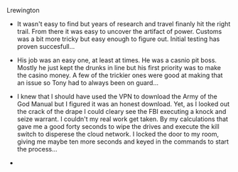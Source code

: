
Lrewington

- It wasn't easy to find but  years of research and travel finanly hit the right trail. From there it was easy to uncover the artifact of power. Customs was a bit more tricky but easy enough to figure out. Initial testing has proven succesfull...

- His job was an easy one, at least at times. He was a casnio pit boss. Mostly he just kept the drunks in line but his first priority was to make the casino money. A few of the trickier ones were good at making that an issue so Tony had to always been on guard...

- I knew that I should have used the VPN to download the Army of the God Manual but I figured it was an honest download. Yet, as I looked out the crack of the drape I could cleary see the FBI executing a knock and seize warrant. I couldn't my real work get taken. By my calculations that gave me a good forty seconds to wipe the drives and execute the kill switch to disperese the cloud network. I locked the door to my room, giving me maybe ten more seconds and keyed in the commands to start the process...

- 
